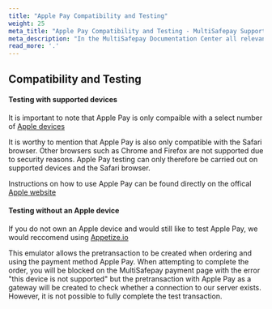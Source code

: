 ```yaml
---
title: "Apple Pay Compatibility and Testing"
weight: 25
meta_title: "Apple Pay Compatibility and Testing - MultiSafepay Support"
meta_description: "In the MultiSafepay Documentation Center all relevant information regarding our Plugins and API. As well as Support pages for Payment Method, Tools and General Questions. You can also find the contact details of our Support Team and Integration Team."
read_more: '.'
---
```


## Compatibility and Testing
#### Testing with supported devices

It is important to note that Apple Pay is only compaible with a select number of [Apple devices](https://support.apple.com/en-us/HT208531)

It is worthy to mention that Apple Pay is also only compatible with the Safari browser. Other browsers such as Chrome and Firefox are not supported due to security reasons. Apple Pay testing can only therefore be carried out on supported devices and the Safari browser.

Instructions on how to use Apple Pay can be found directly on the offical [Apple website](https://support.apple.com/en-us/HT201239)

#### Testing without an Apple device

If you do not own an Apple device and would still like to test Apple Pay, we would reccomend using [Appetize.io](https://appetize.io/)

This emulator allows the pretransaction to be created when ordering and using the payment method Apple Pay. When attempting to complete the order, you will be blocked on the MultiSafepay payment page with the error "this device is not supported" but the pretransaction with Apple Pay as a gateway will be created to check whether a connection to our server exists. However, it is not possible to fully complete the test transaction.